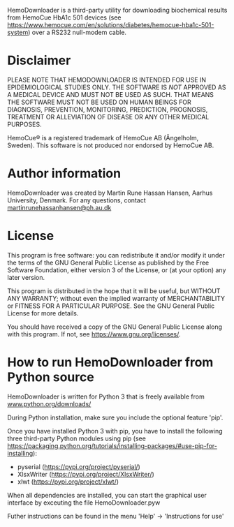 HemoDownloader is a third-party utility for downloading biochemical results from HemoCue HbA1c 501 devices (see https://www.hemocue.com/en/solutions/diabetes/hemocue-hba1c-501-system) over a RS232 null-modem cable.

# Disclaimer
PLEASE NOTE THAT HEMODOWNLOADER IS INTENDED FOR USE IN EPIDEMIOLOGICAL STUDIES ONLY. THE SOFTWARE IS *NOT* APPROVED AS A MEDICAL DEVICE AND MUST NOT BE USED AS SUCH. THAT MEANS THE SOFTWARE MUST NOT BE USED ON HUMAN BEINGS FOR DIAGNOSIS, PREVENTION, MONITORING, PREDICTION, PROGNOSIS, TREATMENT OR ALLEVIATION OF DISEASE OR ANY OTHER MEDICAL PURPOSES.

HemoCue® is a registered trademark of HemoCue AB (Ängelholm, Sweden). This software is not produced nor endorsed by HemoCue AB.

# Author information
HemoDownloader was created by Martin Rune Hassan Hansen, Aarhus University, Denmark. For any questions, contact martinrunehassanhansen@ph.au.dk

# License
This program is free software: you can redistribute it and/or modify it under the terms of the GNU General Public License as published by the Free Software Foundation, either version 3 of the License, or (at your option) any later version.

This program is distributed in the hope that it will be useful, but WITHOUT ANY WARRANTY; without even the implied warranty of MERCHANTABILITY or FITNESS FOR A PARTICULAR PURPOSE.  See the GNU General Public License for more details.

You should have received a copy of the GNU General Public License along with this program.  If not, see <https://www.gnu.org/licenses/>.

# How to run HemoDownloader from Python source
HemoDownloader is written for Python 3 that is freely available from www.python.org/downloads/

During Python installation, make sure you include the optional feature 'pip'.

Once you have installed Python 3 with pip, you have to install the following three third-party Python modules using pip (see https://packaging.python.org/tutorials/installing-packages/#use-pip-for-installing):
* pyserial (https://pypi.org/project/pyserial/)
* XlsxWriter (https://pypi.org/project/XlsxWriter/)
* xlwt (https://pypi.org/project/xlwt/)

When all dependencies are installed, you can start the graphical user interface by exceuting the file HemoDownloader.pyw

Futher instructions can be found in the menu 'Help' → 'Instructions for use'
